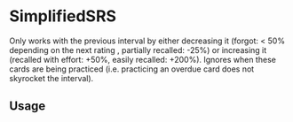 # SimplifiedSRS

Only works with the previous interval by either decreasing it (forgot: < 50% depending on the next rating , partially recalled: -25%) or increasing it (recalled with effort: +50%, easily recalled: +200%). Ignores when these cards are being practiced (i.e. practicing an overdue card does not skyrocket the interval).

## Usage

<!-- TODO: Describe usage -->

<!-- ignore-after -->
